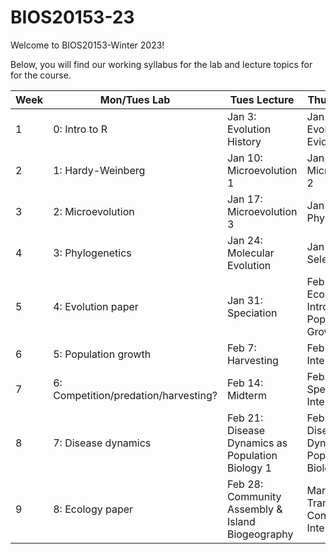 # BIOS20153-23

Welcome to BIOS20153-Winter 2023!

Below, you will find our working syllabus for the lab and lecture topics for for the course. 

| Week | Mon/Tues Lab                          | Tues Lecture                 | Thurs Lecture                  | 
| ---- | -----------                           | -----------                  | -----------                    |
| 1    | 0: Intro to R                         | Jan 3: Evolution History     | Jan 5: Evolution Evidence      | 
| 2    | 1: Hardy-Weinberg                     | Jan 10: Microevolution 1     | Jan 12: Microevolution 2       | 
| 3    | 2: Microevolution                     | Jan 17: Microevolution 3     | Jan 19: Phylogenetics          | 
| 4    | 3: Phylogenetics                      | Jan 24: Molecular Evolution  | Jan 26: Sexual Selection       | 
| 5    | 4: Evolution paper                    | Jan 31: Speciation           | Feb 2: What is Ecology? & Intro to Population Growth                 |
| 6    | 5: Population growth                  | Feb 7: Harvesting      | Feb 9: Species Interactions 1       |
| 7    | 6: Competition/predation/harvesting?  | Feb 14: Midterm            | Feb 16: Species Interactions 2    |
| 8    | 7: Disease dynamics                   | Feb 21: Disease Dynamics as Population Biology 1 | Feb 23: Disease Dynamics as Population Biology 2 |
| 9    | 8: Ecology paper   | Feb 28: Community Assembly & Island Biogeography | Mar 2: Critical Transitions & Conservation Interventions  |

